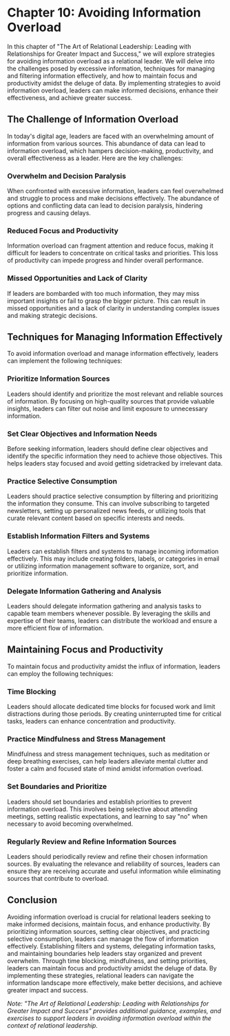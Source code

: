 Chapter 10: Avoiding Information Overload
=========================================

In this chapter of "The Art of Relational Leadership: Leading with Relationships for Greater Impact and Success," we will explore strategies for avoiding information overload as a relational leader. We will delve into the challenges posed by excessive information, techniques for managing and filtering information effectively, and how to maintain focus and productivity amidst the deluge of data. By implementing strategies to avoid information overload, leaders can make informed decisions, enhance their effectiveness, and achieve greater success.

The Challenge of Information Overload
-------------------------------------

In today's digital age, leaders are faced with an overwhelming amount of information from various sources. This abundance of data can lead to information overload, which hampers decision-making, productivity, and overall effectiveness as a leader. Here are the key challenges:

### Overwhelm and Decision Paralysis

When confronted with excessive information, leaders can feel overwhelmed and struggle to process and make decisions effectively. The abundance of options and conflicting data can lead to decision paralysis, hindering progress and causing delays.

### Reduced Focus and Productivity

Information overload can fragment attention and reduce focus, making it difficult for leaders to concentrate on critical tasks and priorities. This loss of productivity can impede progress and hinder overall performance.

### Missed Opportunities and Lack of Clarity

If leaders are bombarded with too much information, they may miss important insights or fail to grasp the bigger picture. This can result in missed opportunities and a lack of clarity in understanding complex issues and making strategic decisions.

Techniques for Managing Information Effectively
-----------------------------------------------

To avoid information overload and manage information effectively, leaders can implement the following techniques:

### Prioritize Information Sources

Leaders should identify and prioritize the most relevant and reliable sources of information. By focusing on high-quality sources that provide valuable insights, leaders can filter out noise and limit exposure to unnecessary information.

### Set Clear Objectives and Information Needs

Before seeking information, leaders should define clear objectives and identify the specific information they need to achieve those objectives. This helps leaders stay focused and avoid getting sidetracked by irrelevant data.

### Practice Selective Consumption

Leaders should practice selective consumption by filtering and prioritizing the information they consume. This can involve subscribing to targeted newsletters, setting up personalized news feeds, or utilizing tools that curate relevant content based on specific interests and needs.

### Establish Information Filters and Systems

Leaders can establish filters and systems to manage incoming information effectively. This may include creating folders, labels, or categories in email or utilizing information management software to organize, sort, and prioritize information.

### Delegate Information Gathering and Analysis

Leaders should delegate information gathering and analysis tasks to capable team members whenever possible. By leveraging the skills and expertise of their teams, leaders can distribute the workload and ensure a more efficient flow of information.

Maintaining Focus and Productivity
----------------------------------

To maintain focus and productivity amidst the influx of information, leaders can employ the following techniques:

### Time Blocking

Leaders should allocate dedicated time blocks for focused work and limit distractions during those periods. By creating uninterrupted time for critical tasks, leaders can enhance concentration and productivity.

### Practice Mindfulness and Stress Management

Mindfulness and stress management techniques, such as meditation or deep breathing exercises, can help leaders alleviate mental clutter and foster a calm and focused state of mind amidst information overload.

### Set Boundaries and Prioritize

Leaders should set boundaries and establish priorities to prevent information overload. This involves being selective about attending meetings, setting realistic expectations, and learning to say "no" when necessary to avoid becoming overwhelmed.

### Regularly Review and Refine Information Sources

Leaders should periodically review and refine their chosen information sources. By evaluating the relevance and reliability of sources, leaders can ensure they are receiving accurate and useful information while eliminating sources that contribute to overload.

Conclusion
----------

Avoiding information overload is crucial for relational leaders seeking to make informed decisions, maintain focus, and enhance productivity. By prioritizing information sources, setting clear objectives, and practicing selective consumption, leaders can manage the flow of information effectively. Establishing filters and systems, delegating information tasks, and maintaining boundaries help leaders stay organized and prevent overwhelm. Through time blocking, mindfulness, and setting priorities, leaders can maintain focus and productivity amidst the deluge of data. By implementing these strategies, relational leaders can navigate the information landscape more effectively, make better decisions, and achieve greater impact and success.

*Note: "The Art of Relational Leadership: Leading with Relationships for Greater Impact and Success" provides additional guidance, examples, and exercises to support leaders in avoiding information overload within the context of relational leadership.*
